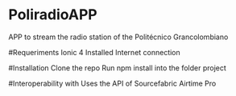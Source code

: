 # PoliradioAPP
APP to stream the radio station of the Politécnico Grancolombiano

#Requeriments 
Ionic 4 Installed
Internet connection

#Installation
Clone the repo
Run npm install into the folder project

#Interoperability with
Uses the API of Sourcefabric Airtime Pro
